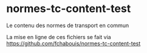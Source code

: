 # normes-tc-content-test
Le contenu des normes de transport en commun

La mise en ligne de ces fichiers se fait via https://github.com/fchabouis/normes-tc-content-test
